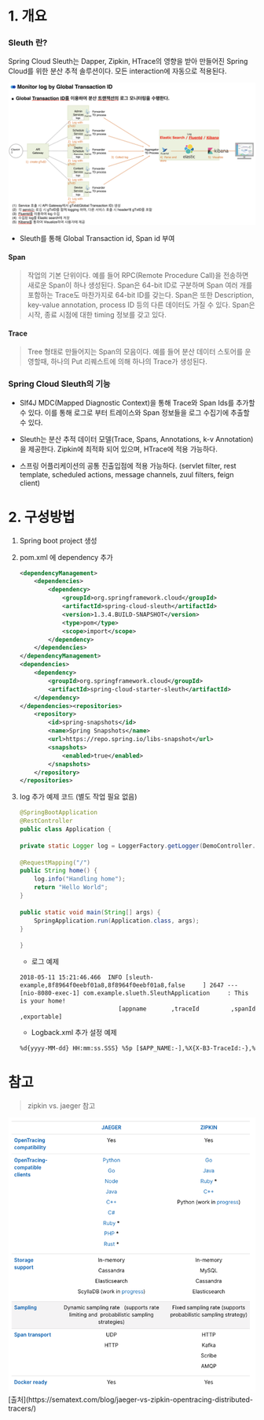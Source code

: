 # 1. 개요

### Sleuth 란?
Spring Cloud Sleuth는 Dapper, Zipkin, HTrace의 영향을 받아 만들어진 Spring Cloud를 위한 분산 추적 솔루션이다.
모든 interaction에 자동으로 적용된다.

![](../images/monitoring-log-global-transaction-id.png)
- Sleuth를 통해 Global Transaction id, Span id 부여

#### Span
>작업의 기본 단위이다. 예를 들어 RPC(Remote Procedure Call)을 전송하면 새로운 Span이 하나 생성된다.
Span은 64-bit ID로 구분하며 Span 여러 개를 포함하는 Trace도 마찬가지로 64-bit ID를 갖는다.
Span은 또한 Description, key-value annotation, process ID 등의 다른 데이터도 가질 수 있다.
Span은 시작, 종료 시점에 대한 timing 정보를 갖고 있다.   

#### Trace
>Tree 형태로 만들어지는 Span의 모음이다.
예를 들어 분산 데이터 스토어를 운영할때, 하나의 Put 리퀘스트에 의해 하나의 Trace가 생성된다.

### Spring Cloud Sleuth의 기능

- Slf4J MDC(Mapped Diagnostic Context)을 통해 Trace와 Span Ids를 추가할 수 있다. 이를 통해 로그로 부터 트레이스와 Span 정보들을 로그 수집기에 추출할 수 있다.
- Sleuth는 분산 추적 데이터 모델(Trace, Spans, Annotations, k-v Annotation)을 제공한다.
  Zipkin에 최적화 되어 있으며, HTrace에 적용 가능하다.

- 스프링 어플리케이션의 공통 진출입점에 적용 가능하다.
(servlet filter, rest template, scheduled actions, message channels, zuul filters, feign client)

# 2. 구성방법
1. Spring boot project 생성
2. pom.xml 에 dependency 추가
    ```xml
    <dependencyManagement>
        <dependencies>
            <dependency>
                <groupId>org.springframework.cloud</groupId>
                <artifactId>spring-cloud-sleuth</artifactId>
                <version>1.3.4.BUILD-SNAPSHOT</version>
                <type>pom</type>
                <scope>import</scope>
            </dependency>
        </dependencies>
    </dependencyManagement>
    <dependencies>
        <dependency>
            <groupId>org.springframework.cloud</groupId>
            <artifactId>spring-cloud-starter-sleuth</artifactId>
        </dependency>
    </dependencies><repositories>
        <repository>
            <id>spring-snapshots</id>
            <name>Spring Snapshots</name>
            <url>https://repo.spring.io/libs-snapshot</url>
            <snapshots>
                <enabled>true</enabled>
            </snapshots>
        </repository>
    </repositories>
    ```
3. log 추가 예제 코드 (별도 작업 필요 없음)
    ```java
    @SpringBootApplication
    @RestController
    public class Application {

    private static Logger log = LoggerFactory.getLogger(DemoController.class);

    @RequestMapping("/")
    public String home() {
        log.info("Handling home");
        return "Hello World";
    }

    public static void main(String[] args) {
        SpringApplication.run(Application.class, args);
    }

    }
    ```
    - 로그 예제
    ```text
    2018-05-11 15:21:46.466  INFO [sleuth-example,8f8964f0eebf01a8,8f8964f0eebf01a8,false     ] 2647 --- [nio-8080-exec-1] com.example.slueth.SleuthApplication     : This is your home!
                                [appname       ,traceId         ,spanId          ,exportable]
    ```

    - Logback.xml 추가 설정 예제
    ```xml
    %d{yyyy-MM-dd} HH:mm:ss.SSS} %5p [$APP_NAME:-],%X{X-B3-TraceId:-},%
    ```


# 참고
> zipkin vs. jaeger 참고
<img src='../images/zipkinVsJaeger.png'>
[출처](https://sematext.com/blog/jaeger-vs-zipkin-opentracing-distributed-tracers/)
